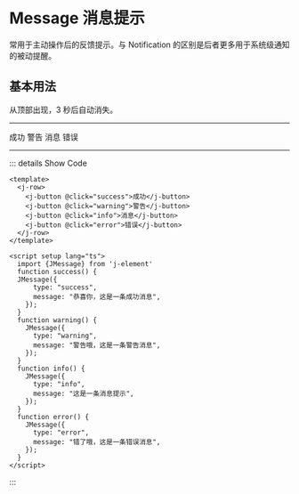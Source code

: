 <script setup lang="ts">
  import JUi from '../dist/j-element.js'
  function success() {
  JUi.JMessage({
      type: "success",
      message: "恭喜你，这是一条成功消息",
    });
  }
  function warning() {
    JUi.JMessage({
      type: "warning",
      message: "警告哦，这是一条警告消息",
    });
  }
  function info() {
    JUi.JMessage({
      type: "info",
      message: "这是一条消息提示",
    });
  }
  function error() {
    JUi.JMessage({
      type: "error",
      message: "错了哦，这是一条错误消息",
    });
  }
</script>

# Message 消息提示

常用于主动操作后的反馈提示。与 Notification 的区别是后者更多用于系统级通知的被动提醒。

## 基本用法

从顶部出现，3 秒后自动消失。

<hr />

<j-row>
  <j-button @click="success">成功</j-button>
  <j-button @click="warning">警告</j-button>
  <j-button @click="info">消息</j-button>
  <j-button @click="error">错误</j-button>
</j-row>

<hr />

::: details Show Code
```vue
<template>
  <j-row>
    <j-button @click="success">成功</j-button>
    <j-button @click="warning">警告</j-button>
    <j-button @click="info">消息</j-button>
    <j-button @click="error">错误</j-button>
  </j-row>
</template>

<script setup lang="ts">
  import {JMessage} from 'j-element'
  function success() {
  JMessage({
      type: "success",
      message: "恭喜你，这是一条成功消息",
    });
  }
  function warning() {
    JMessage({
      type: "warning",
      message: "警告哦，这是一条警告消息",
    });
  }
  function info() {
    JMessage({
      type: "info",
      message: "这是一条消息提示",
    });
  }
  function error() {
    JMessage({
      type: "error",
      message: "错了哦，这是一条错误消息",
    });
  }
</script>
```
:::